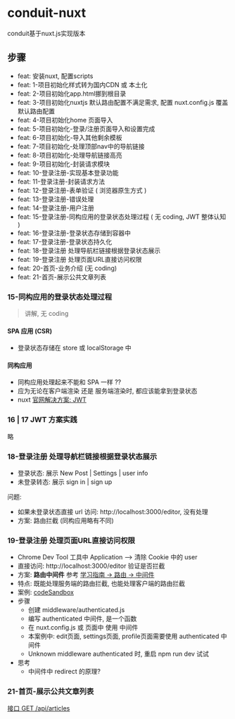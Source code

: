 # conduit-nuxt

conduit基于nuxt.js实现版本

## 步骤

- feat: 安装nuxt, 配置scripts
- feat: 1-项目初始化样式转为国内CDN 或 本土化
- feat: 2-项目初始化app.html挪到根目录
- feat: 3-项目初始化nuxtjs 默认路由配置不满足需求, 配置 nuxt.config.js 覆盖默认路由配置
- feat: 4-项目初始化home 页面导入
- feat: 5-项目初始化-登录/注册页面导入和设置完成
- feat: 6-项目初始化-导入其他剩余模板
- feat: 7-项目初始化-处理顶部nav中的导航链接
- feat: 8-项目初始化-处理导航链接高亮
- feat: 9-项目初始化-封装请求模块
- feat: 10-登录注册-实现基本登录功能
- feat: 11-登录注册-封装请求方法
- feat: 12-登录注册-表单验证 ( 浏览器原生方式 )
- feat: 13-登录注册-错误处理
- feat: 14-登录注册-用户注册
- feat: 15-登录注册-同构应用的登录状态处理过程 ( 无 coding, JWT 整体认知 )
- feat: 16-登录注册-登录状态存储到容器中
- feat: 17-登录注册-登录状态持久化
- feat: 18-登录注册 处理导航栏链接根据登录状态展示
- feat: 19-登录注册 处理页面URL直接访问权限
- feat: 20-首页-业务介绍 (无 coding)
- feat: 21-首页-展示公共文章列表

### 15-同构应用的登录状态处理过程

> 讲解, 无 coding

#### SPA 应用 (CSR)

- 登录状态存储在 store 或 localStorage 中

#### 同构应用

- 同构应用处理起来不能和 SPA 一样 ??
- 应为无论在客户端渲染 还是 服务端渲染时, 都应该能拿到登录状态
- nuxt [官网解决方案: JWT](https://www.nuxtjs.cn/examples/auth-external-jwt)

### 16 | 17 JWT 方案实践
略

### 18-登录注册 处理导航栏链接根据登录状态展示
- 登录状态: 展示 New Post | Settings | user info
- 未登录转态: 展示 sign in | sign up

问题: 
- 如果未登录状态直接 url 访问: http://localhost:3000/editor, 没有处理
- 方案: 路由拦截 (同构应用略有不同)

### 19-登录注册 处理页面URL直接访问权限
- Chrome Dev Tool 工具中 Application --> 清除 Cookie 中的 user
- 直接访问: http://localhost:3000/editor  验证是否拦截
- 方案: **路由中间件** 参考 [学习指南 -> 路由 -> 中间件](https://www.nuxtjs.cn/guide/routing)
- 特点: 既能处理服务端的路由拦截, 也能处理客户端的路由拦截
- 案例: [codeSandbox](https://codesandbox.io/s/github/nuxt/nuxt.js/tree/dev/examples/auth-jwt?from-embed=&file=/middleware/authenticated.js)
- 步骤
  - 创建 middleware/authenticated.js
  - 编写 authenticated 中间件, 是一个函数
  - 在 nuxt.config.js 或 页面中 使用 中间件
  - 本案例中: edit页面, settings页面, profile页面需要使用 authenticated 中间件
  - Unknown middleware authenticated 时, 重启 npm run dev 试试
- 思考
  - 中间件中 redirect 的原理?

### 21-首页-展示公共文章列表
[接口 GET /api/articles](https://github.com/gothinkster/realworld/tree/master/api#list-articles)
